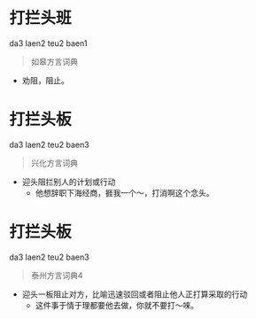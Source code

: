 # 打拦头班
da3 laen2 teu2 baen1
> 如皋方言词典
- 劝阻，阻止。

# 打拦头板
da3 laen2 teu2 baen3
> 兴化方言词典
- 迎头阻拦别人的计划或行动
  - 他想辞职下海经商，捱我一个～，打消啊这个念头。

# 打拦头板
da3 laen2 teu2 baen3
> 泰州方言词典4
- 迎头一板阻止对方，比喻迅速驳回或者阻止他人正打算采取的行动
  - 这件事于情于理都要他去做，你就不要打～唻。
